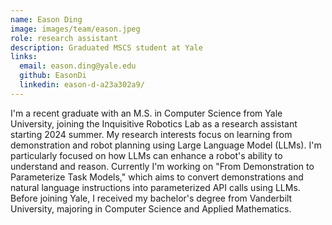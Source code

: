 ```yaml
---
name: Eason Ding
image: images/team/eason.jpeg
role: research assistant
description: Graduated MSCS student at Yale
links:
  email: eason.ding@yale.edu
  github: EasonDi
  linkedin: eason-d-a23a302a9/
---
```


I'm a recent graduate with an M.S. in Computer Science from Yale University, joining the Inquisitive Robotics Lab as a research assistant starting 2024 summer. My research interests focus on learning from demonstration and robot planning using Large Language Model (LLMs). I'm particularly focused on how LLMs can enhance a robot's ability to understand and reason. Currently I'm working on "From Demonstration to Parameterize Task Models," which aims to convert demonstrations and natural language instructions into parameterized API calls using LLMs.
Before joining Yale, I received my bachelor's degree from Vanderbilt University, majoring in Computer Science
and Applied Mathematics.
